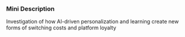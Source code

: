 ### Mini Description

Investigation of how AI-driven personalization and learning create new forms of switching costs and platform loyalty
